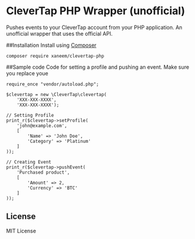 # CleverTap PHP Wrapper (unofficial)

Pushes events to your CleverTap account from your PHP application. An unofficial wrapper that uses the official API.

##Installation
Install using [Composer](https://getcomposer.org/)

    composer require xaneem/clevertap-php

##Sample code
Code for setting a profile and pushing an event. Make sure you replace youe

    require_once "vendor/autoload.php";

    $clevertap = new \CleverTap\clevertap(
        'XXX-XXX-XXXX', 
        'XXX-XXX-XXXX');

    // Setting Profile
    print_r($clevertap->setProfile(
    	'john@example.com',
    	[
    		'Name' => 'John Doe',
    		'Category' => 'Platinum'
    	]
    ));

    // Creating Event
    print_r($clevertap->pushEvent(
    	'Purchased product',
    	[
    		'Amount' => 2,
    		'Currency' => 'BTC'
    	]
    ));

## License
MIT License